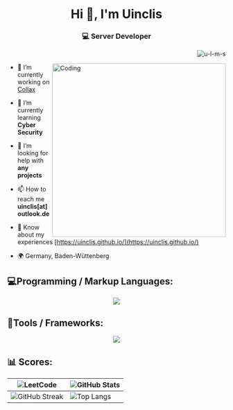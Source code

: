 <h1 align="center">Hi 👋, I'm Uinclis</h1>
<h3 align="center">💻 Server Developer</h3>


<p align="right"> <img src="https://komarev.com/ghpvc/?username=u-l-m-s&label=Profile%20views&color=0e75b6&style=flat" alt="u-l-m-s" /> </p>

<img align="right" alt="Coding" width="400" src="https://user-images.githubusercontent.com/74038190/212284119-fbfd994d-8c2a-4a07-a75f-84e513833c1c.gif">


- 🔭 I’m currently working on [Collax](https://www.collax.com/)

- 🌱 I’m currently learning **Cyber Security**

- 🤝 I’m looking for help with **any projects**

- 📫 How to reach me **uinclis[at]outlook.de**
 
- 📄 Know about my experiences [https://uinclis.github.io/](https://uinclis.github.io/)

- 🌍 Germany, Baden-Wüttenberg






<p align="left">
</p>


## 💻Programming / Markup Languages:

<p align="center">
  <a href="https://skillicons.dev">
    <img src="https://skillicons.dev/icons?i=bash,c,cpp,cs,java,html,css,py,js,php,dotnet,mysql,md," />
  </a>
</p>

## 🧰Tools / Frameworks:
<p align="center">
  <a href="https://skillicons.dev">
    <img src="https://skillicons.dev/icons?i=git,bootstrap,docker,vim,neovim,vscode,django,linux,nodejs,postman" />
  </a>
</p>

## 📊 Scores:
| ![LeetCode](https://leetcard.jacoblin.cool/u-l-m-s?theme=dark&font=Anek%20Kannada&ext=heatmap) | ![GitHub Stats](https://github-readme-stats.vercel.app/api?username=u-l-m-s&show_icons=true&theme=dark) |
|---------------------------------------------|----------------------------------------------|
| ![GitHub Streak](https://github-readme-streak-stats.herokuapp.com/?user=u-l-m-s&theme=dark) | ![Top Langs](https://github-readme-stats.vercel.app/api/top-langs/?username=u-l-m-s&theme=dark&hide_progress=false&layout=donut)
